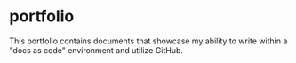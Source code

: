 # portfolio

This portfolio contains documents that showcase my ability to write within a "docs as code" environment and utilize GitHub.
